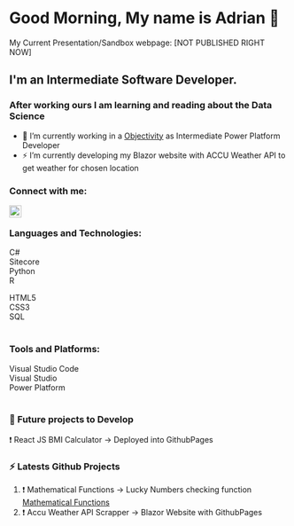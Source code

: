 # Good Morning, My name is Adrian 👋
My Current Presentation/Sandbox webpage: [NOT PUBLISHED RIGHT NOW]

## I'm an Intermediate Software Developer.
### After working ours I am learning and reading about the Data Science
- 🔭 I’m currently working in a [Objectivity](https://www.objectivity.co.uk/) as Intermediate Power Platform Developer
- ⚡ I’m currently developing my Blazor website with ACCU Weather API to get weather for chosen location

### Connect with me:

[<img align="left" alt="DataScienceAdrian | LinkedIn" width="22px" src="https://pngimg.com/uploads/linkedIn/linkedIn_PNG16.png" />][linkedin]

<br />

### Languages and Technologies:

C#<br />
Sitecore<br />
Python<br />
R
<br />

HTML5<br />
CSS3<br />
SQL<br />
<br />

### Tools and Platforms:
Visual Studio Code <br />
Visual Studio <br />
Power Platform<br />
<br />

### 📕 Future projects to Develop

<!-- BLOG-POST-LIST:START -->
❗️ React JS BMI Calculator -> Deployed into GithubPages <br />
<!-- BLOG-POST-LIST:END -->


### ⚡ Latests Github Projects
  
<!--START_SECTION:activity-->
1. ❗️ Mathematical Functions -> Lucky Numbers checking function [Mathematical Functions](https://github.com/DataScienceAdrian/MathematicalFunctions)
2. ❗️ Accu Weather API Scrapper -> Blazor Website with GithubPages

<!--END_SECTION:activity-->

[linkedin]: https://www.linkedin.com/in/adrian-marcinczyk-17b12518a/

